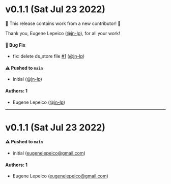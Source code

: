 # v0.1.1 (Sat Jul 23 2022)

:tada: This release contains work from a new contributor! :tada:

Thank you, Eugene Lepeico ([@jn-lp](https://github.com/jn-lp)), for all your work!

#### 🐛 Bug Fix

- fix: delete ds_store file [#1](https://github.com/lepeico/with-defaults/pull/1) ([@jn-lp](https://github.com/jn-lp))

#### ⚠️ Pushed to `main`

- initial ([@jn-lp](https://github.com/jn-lp))

#### Authors: 1

- Eugene Lepeico ([@jn-lp](https://github.com/jn-lp))

---

# v0.1.1 (Sat Jul 23 2022)

#### ⚠️ Pushed to `main`

- initial (eugenelepeico@gmail.com)

#### Authors: 1

- Eugene Lepeico (eugenelepeico@gmail.com)
